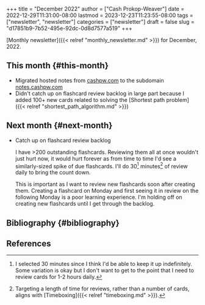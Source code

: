 +++
title = "December 2022"
author = ["Cash Prokop-Weaver"]
date = 2022-12-29T11:31:00-08:00
lastmod = 2023-12-23T11:23:55-08:00
tags = ["newsletter", "newsletter"]
categories = ["newsletter"]
draft = false
slug = "d17851b9-7b52-495e-92dc-0d8d7577a519"
+++

[Monthly newsletter]({{< relref "monthly_newsletter.md" >}}) for December, 2022.


## This month {#this-month}

-   Migrated hosted notes from [cashpw.com](http://cashpw.com) to the subdomain [notes.cashpw.com](http://notes.cashpw.com)
-   Didn't catch up on flashcard review backlog in large part because I added 100+ new cards related to solving the [Shortest path problem]({{< relref "shortest_path_algorithm.md" >}})


## Next month {#next-month}

-   Catch up on flashcard review backlog

    I have &gt;200 outstanding flashcards. Reviewing them all at once wouldn't just hurt now, it would hurt forever as from time to time I'd see a similarly-sized spike of due flashcards. I'll do 30[^fn:1] minutes[^fn:2] of review daily to bring the count down.

    This is important as I want to review new flashcards soon after creating them. Creating a flashcard on Monday and first seeing it in review on the following Monday is a poor learning experience. I'm holding off on creating new flashcards until I get through the backlog.


## Bibliography {#bibliography}

## References

<style>.csl-entry{text-indent: -1.5em; margin-left: 1.5em;}</style><div class="csl-bib-body">
</div>

[^fn:1]: I selected 30 minutes since I think I'd be able to keep it up indefinitely. Some variation is okay but I don't want to get to the point that I need to review cards for 1-2 hours daily.
[^fn:2]: Targeting a length of time for reviews, rather than a number of cards, aligns with [Timeboxing]({{< relref "timeboxing.md" >}}).